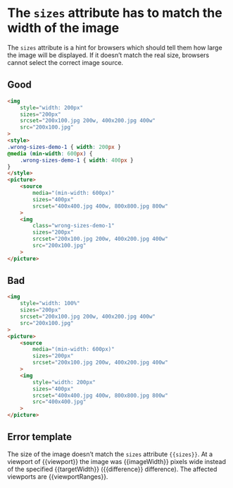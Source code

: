 # The `sizes` attribute has to match the width of the image

The `sizes` attribute is a hint for browsers which should tell them how large the image will be displayed. If it doesn’t match the real size, browsers cannot select the correct image source.

## Good

```html
<img
	style="width: 200px"
	sizes="200px"
	srcset="200x100.jpg 200w, 400x200.jpg 400w"
	src="200x100.jpg"
>
<style>
.wrong-sizes-demo-1 { width: 200px }
@media (min-width: 600px) {
	.wrong-sizes-demo-1 { width: 400px }
}
</style>
<picture>
	<source
		media="(min-width: 600px)"
		sizes="400px"
		srcset="400x400.jpg 400w, 800x800.jpg 800w"
	>
	<img
		class="wrong-sizes-demo-1"
		sizes="200px"
		srcset="200x100.jpg 200w, 400x200.jpg 400w"
		src="200x100.jpg"
	>
</picture>
```

## Bad

```html
<img
	style="width: 100%"
	sizes="200px"
	srcset="200x100.jpg 200w, 400x200.jpg 400w"
	src="200x100.jpg"
>
<picture>
	<source
		media="(min-width: 600px)"
		sizes="200px"
		srcset="200x100.jpg 200w, 400x200.jpg 400w"
	>
	<img
		style="width: 200px"
		sizes="400px"
		srcset="400x400.jpg 400w, 800x800.jpg 800w"
		src="400x400.jpg"
	>
</picture>
```

## Error template

The size of the image doesn’t match the `sizes` attribute `{{sizes}}`. At a viewport of {{viewport}} the image was {{imageWidth}} pixels wide instead of the specified {{targetWidth}} ({{difference}} difference). The affected viewports are {{viewportRanges}}.
